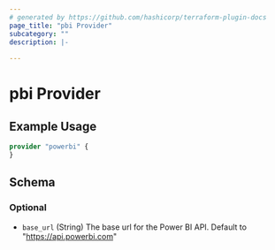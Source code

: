 ```yaml
---
# generated by https://github.com/hashicorp/terraform-plugin-docs
page_title: "pbi Provider"
subcategory: ""
description: |-
  
---
```


# pbi Provider



## Example Usage

```terraform
provider "powerbi" {
}
```

<!-- schema generated by tfplugindocs -->
## Schema

### Optional

- `base_url` (String) The base url for the Power BI API. Default to "https://api.powerbi.com"
